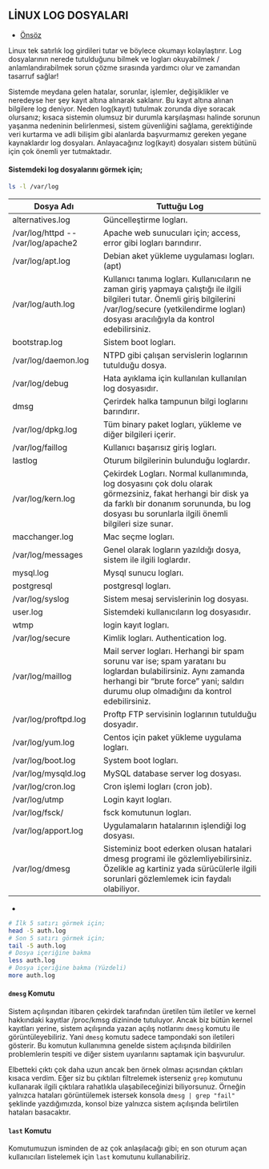 ## LİNUX LOG DOSYALARI

- [Önsöz](https://github.com/cicekhasan/DersNotlarim)


Linux tek satırlık log girdileri tutar ve böylece okumayı kolaylaştırır. Log dosyalarının nerede tutulduğunu bilmek ve logları okuyabilmek / anlamlandırabilmek sorun çözme sırasında yardımcı olur ve zamandan tasarruf sağlar!

Sistemde meydana gelen hatalar, sorunlar, işlemler, değişiklikler ve neredeyse her şey kayıt altına alınarak saklanır. Bu kayıt altına alınan bilgilere log deniyor. Neden log(kayıt) tutulmak zorunda diye soracak olursanız; kısaca sistemin olumsuz bir durumla karşılaşması halinde sorunun yaşanma nedeninin belirlenmesi, sistem güvenliğini sağlama, gerektiğinde veri kurtarma ve adli bilişim gibi alanlarda başvurmamız gereken yegane kaynaklardır log dosyaları. Anlayacağınız log(kayıt) dosyaları sistem bütünü için çok önemli yer tutmaktadır.

#### Sistemdeki log dosyalarını görmek için;

```bash
ls -l /var/log 
```

| Dosya Adı                          | Tuttuğu Log                                                                                                                                                                                                           |
| ---                                | ---                                                                                                                                                                                                                   |
| alternatives.log                   | Güncelleştirme logları.                                                                                                                                                                                               |
| /var/log/httpd -- /var/log/apache2 | Apache web sunucuları için; access, error gibi logları barındırır.                                                                                                                                                    |
| /var/log/apt.log                   | Debian aket yükleme uygulaması logları. (apt)                                                                                                                                                                         |
| /var/log/auth.log                  | Kullanıcı tanıma logları. Kullanıcıların ne zaman giriş yapmaya çalıştığı ile ilgili bilgileri tutar. Önemli giriş bilgilerini /var/log/secure (yetkilendirme logları) dosyası aracılığıyla da kontrol edebilirsiniz. |
| bootstrap.log                      | Sistem boot logları.                                                                                                                                                                                                  |
| /var/log/daemon.log                | NTPD gibi çalışan servislerin loglarının tutulduğu dosya.                                                                                                                                                             |
| /var/log/debug                     | Hata ayıklama için kullanılan kullanılan log dosyasıdır.                                                                                                                                                              |
| dmsg                               | Çerirdek halka tampunun bilgi loglarını barındırır.                                                                                                                                                                   |
| /var/log/dpkg.log                  | Tüm binary paket logları, yükleme ve diğer bilgileri içerir.                                                                                                                                                          |
| /var/log/faillog                   | Kullanıcı başarısız giriş logları.                                                                                                                                                                                    |
| lastlog                            | Oturum bilgilerinin bulunduğu loglardır.                                                                                                                                                                              |
| /var/log/kern.log                  | Çekirdek Logları. Normal kullanımında, log dosyasını çok dolu olarak görmezsiniz, fakat herhangi bir disk ya da farklı bir donanım sorununda, bu log dosyası bu sorunlarla ilgili önemli bilgileri size sunar.        |
| macchanger.log                     | Mac seçme logları.                                                                                                                                                                                                    |
| /var/log/messages                  | Genel olarak logların yazıldığı dosya, sistem ile ilgili loglardır.                                                                                                                                                   |
| mysql.log                          | Mysql sunucu logları.                                                                                                                                                                                                 |
| postgresql                         | postgresql logları.                                                                                                                                                                                                   |
| /var/log/syslog                    | Sistem mesaj servislerinin log dosyası.                                                                                                                                                                               |
| user.log                           | Sistemdeki kullanıcıların log dosyasıdır.                                                                                                                                                                             |
| wtmp                               | login kayıt logları.                                                                                                                                                                                                  |
| /var/log/secure                    | Kimlik logları. Authentication log.                                                                                                                                                                                   |
| /var/log/maillog                   | Mail server logları. Herhangi bir spam sorunu var ise; spam yaratanı bu loglardan bulabilirsiniz. Aynı zamanda herhangi bir “brute force” yani; saldırı durumu olup olmadığını da kontrol edebilirsiniz.              |
| /var/log/proftpd.log               | Proftp FTP servisinin loglarının tutulduğu dosyadır.                                                                                                                                                                  |
| /var/log/yum.log                   | Centos için paket yükleme uygulama logları.                                                                                                                                                                           |
| /var/log/boot.log                  | System boot logları.                                                                                                                                                                                                  |
| /var/log/mysqld.log                | MySQL database server log dosyası.                                                                                                                                                                                    |
| /var/log/cron.log                  | Cron işlemi logları (cron job).                                                                                                                                                                                       |
| /var/log/utmp                      | Login kayıt logları.                                                                                                                                                                                                  |
| /var/log/fsck/                     | fsck komutunun logları.                                                                                                                                                                                               |
| /var/log/apport.log                | Uygulamaların hatalarının işlendiği log dosyası.                                                                                                                                                                      |
| /var/log/dmesg                     | Sisteminiz boot ederken olusan hatalari dmesg programi ile gözlemliyebilirsiniz. Özelikle ag kartiniz yada sürücülerle ilgili sorunlari gözlemlemek icin faydalı olabiliyor.                                          |



- 

```bash
# İlk 5 satırı görmek için;
head -5 auth.log 
# Son 5 satırı görmek için;
tail -5 auth.log 
# Dosya içeriğine bakma
less auth.log
# Dosya içeriğine bakma (Yüzdeli)
more auth.log
```

#### ```dmesg``` Komutu

Sistem açılışından itibaren çekirdek tarafından üretilen tüm iletiler ve kernel hakkındaki kayıtlar /proc/kmsg dizininde tutuluyor. Ancak biz bütün kernel kayıtları yerine, sistem açılışında yazan açılış notlarını ```dmesg``` komutu ile görüntüleyebiliriz. Yani ```dmesg``` komutu sadece tampondaki son iletileri gösterir. Bu komutun kullanımına genelde sistem açılışında bildirilen problemlerin tespiti ve diğer sistem uyarılarını saptamak için başvurulur.

Elbetteki çıktı çok daha uzun ancak ben örnek olması açısından çıktıları kısaca verdim. Eğer siz bu çıktıları filtrelemek isterseniz ```grep``` komutunu kullanarak ilgili çıktılara rahatlıkla ulaşabileceğinizi biliyorsunuz. Örneğin yalnızca hataları görüntülemek istersek konsola ```dmesg | grep "fail"``` şeklinde yazdığımızda, konsol bize yalnızca sistem açılışında belirtilen hataları basacaktır.

#### ```last``` Komutu

Komutumuzun isminden de az çok anlaşılacağı gibi; en son oturum açan kullanıcıları listelemek için ```last``` komutunu kullanabiliriz.
